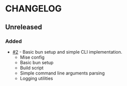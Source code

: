 # CHANGELOG

## Unreleased

### Added

- [#2](https://github.com/Gabriel-Grechuk/introspector.ts/pull/2) - Basic bun setup and simple CLI implementation.
  - Mise config
  - Basic bun setup
  - Build script
  - Simple command line arguments parsing
  - Logging utilities
